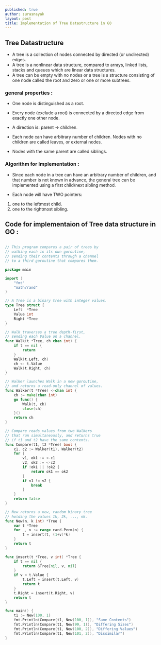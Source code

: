 ```yaml
---
published: true
author: surasnayak
layout: post
title: Implementation of Tree Datastructure in GO
---
```


## Tree Datastructure

- A tree is a collection of nodes connected by directed (or undirected) edges. 
- A tree is a nonlinear data structure, compared to arrays, linked lists, stacks and queues which are linear data structures. 
- A tree can be empty with no nodes or a tree is a structure consisting of one node called the root and zero or one or more subtrees. 

### general properties :

- One node is distinguished as a root.
- Every node (exclude a root) is connected by a directed edge from exactly one other node. 
- A direction is: parent -> children.

- Each node can have arbitrary number of children. Nodes with no children are called leaves, or external nodes. 

- Nodes with the same parent are called siblings.

### Algorithm for Implementation :

- Since each node in a tree can have an arbitrary number of children, and that number is not known in advance, the general tree can be implemented using a first child/next sibling method. 

- Each node will have TWO pointers: 

1) one to the leftmost child.
2) one to the rightmost sibling. 

## Code for implementaion of Tree data structure in GO :

```go

// This program compares a pair of trees by
// walking each in its own goroutine,
// sending their contents through a channel
// to a third goroutine that compares them.

package main

import (
	"fmt"
	"math/rand"
)

// A Tree is a binary tree with integer values.
type Tree struct {
	Left  *Tree
	Value int
	Right *Tree
}

// Walk traverses a tree depth-first,
// sending each Value on a channel.
func Walk(t *Tree, ch chan int) {
	if t == nil {
		return
	}
	Walk(t.Left, ch)
	ch <- t.Value
	Walk(t.Right, ch)
}

// Walker launches Walk in a new goroutine,
// and returns a read-only channel of values.
func Walker(t *Tree) <-chan int {
	ch := make(chan int)
	go func() {
		Walk(t, ch)
		close(ch)
	}()
	return ch
}

// Compare reads values from two Walkers
// that run simultaneously, and returns true
// if t1 and t2 have the same contents.
func Compare(t1, t2 *Tree) bool {
	c1, c2 := Walker(t1), Walker(t2)
	for {
		v1, ok1 := <-c1
		v2, ok2 := <-c2
		if !ok1 || !ok2 {
			return ok1 == ok2
		}
		if v1 != v2 {
			break
		}
	}
	return false
}

// New returns a new, random binary tree
// holding the values 1k, 2k, ..., nk.
func New(n, k int) *Tree {
	var t *Tree
	for _, v := range rand.Perm(n) {
		t = insert(t, (1+v)*k)
	}
	return t
}

func insert(t *Tree, v int) *Tree {
	if t == nil {
		return &Tree{nil, v, nil}
	}
	if v < t.Value {
		t.Left = insert(t.Left, v)
		return t
	}
	t.Right = insert(t.Right, v)
	return t
}

func main() {
	t1 := New(100, 1)
	fmt.Println(Compare(t1, New(100, 1)), "Same Contents")
	fmt.Println(Compare(t1, New(99, 1)), "Differing Sizes")
	fmt.Println(Compare(t1, New(100, 2)), "Differing Values")
	fmt.Println(Compare(t1, New(101, 2)), "Dissimilar")
}

```